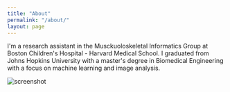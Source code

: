 ```yaml
---
title: "About"
permalink: "/about/"
layout: page
---
```


I'm a research assistant in the Musckuoloskeletal Informatics Group at Boston Children's Hospital - Harvard Medical School. I graduated from Johns Hopkins University with a master's degree in Biomedical Engineering with a focus on machine learning and image analysis. 



![screenshot](https://user-images.githubusercontent.com/4943215/109431850-cd711780-7a08-11eb-8601-2763f2ee6bb4.png)

